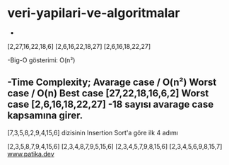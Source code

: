 # veri-yapilari-ve-algoritmalar
-
[2,27,16,22,18,6]
[2,6,16,22,18,27]
[2,6,16,18,22,27]

-Big-O gösterimi: O(n²)

-Time Complexity;
Avarage case / O(n²) 
Worst case / O(n)
Best case [27,22,18,16,6,2]
Worst case [2,6,16,18,22,27]
-18 sayısı avarage case kapsamına girer.
---------------------------------------------------
[7,3,5,8,2,9,4,15,6] dizisinin Insertion Sort'a göre ilk 4 adımı

[2,3,5,8,7,9,4,15,6]
[2,3,4,8,7,9,5,15,6]
[2,3,4,5,7,9,8,15,6]
[2,3,4,5,6,9,8,15,7]
www.patika.dev
